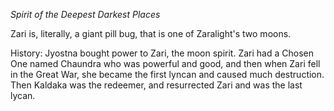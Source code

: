 *Spirit of the Deepest Darkest Places*

Zari is, literally, a giant pill bug, that is one of Zaralight's two moons.

History: Jyostna bought power to Zari, the moon spirit. Zari had a Chosen One named Chaundra who was powerful and good, and then when Zari fell in the Great War, she became the first lyncan and caused much destruction. Then Kaldaka was the redeemer, and resurrected Zari and was the last lycan.